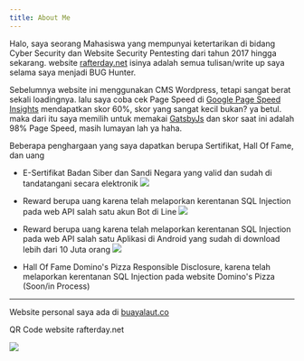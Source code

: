 ```yaml
---
title: About Me
---
```

Halo, saya seorang Mahasiswa yang mempunyai ketertarikan di bidang Cyber Security dan Website Security Pentesting dari tahun 2017 hingga sekarang. website [rafterday.net](https://rafterday.net) isinya adalah semua tulisan/write up saya selama saya menjadi BUG Hunter.

Sebelumnya website ini menggunakan CMS Wordpress, tetapi sangat berat sekali loadingnya. lalu saya coba cek Page Speed di [Google Page Speed Insights](https://developers.google.com/speed/pagespeed/insights/) mendapatkan skor 60%, skor yang sangat kecil bukan? ya betul. maka dari itu saya memilih untuk memakai [GatsbyJs](https://gatsbyjs.com) dan skor saat ini adalah 98% Page Speed, masih lumayan lah ya haha.

Beberapa penghargaan yang saya dapatkan berupa Sertifikat, Hall Of Fame, dan uang

* E-Sertifikat Badan Siber dan Sandi Negara yang valid dan sudah di tandatangani secara elektronik
![](https://buayalaut.co/images/sertif.jpg)

* Reward berupa uang karena telah melaporkan kerentanan SQL Injection pada web API salah satu akun Bot di Line
![](https://buayalaut.co/images/bot.jpg)

* Reward berupa uang karena telah melaporkan kerentanan SQL Injection pada web API salah satu Aplikasi di Android yang sudah di download lebih dari 10 Juta orang
![](https://buayalaut.co/images/apk.jpg)

* Hall Of Fame Domino's Pizza Responsible Disclosure, karena telah melaporkan kerentanan SQL Injection pada website Domino's Pizza (Soon/in Process)

___

Website personal saya ada di [buayalaut.co](https://buayalaut.co)

QR Code website rafterday.net

![](https://buayalaut.co/images/qrcode.png)
